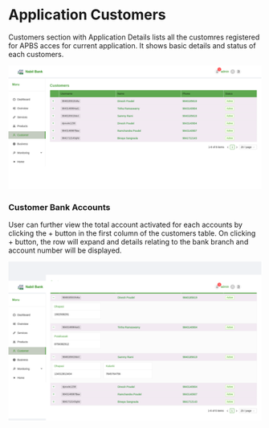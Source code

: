 # Application Customers

Customers section with Application Details lists all the customres registered for APBS acces for current application. It shows basic details and status of each customers.

![app customers](images/app_customers.png)


### Customer Bank Accounts

User can further view the total account activated for each accounts by clicking the + button in the first column of the customers table. On clicking + button, the row will expand and details relating to the bank branch and account number will be displayed.

![app customers accounts](images/app_customers_accounts.png)